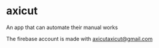# axicut
An app that can automate their manual works 

The firebase account is made with axicutaxicut@gmail.com
